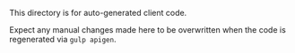This directory is for auto-generated client code.

Expect any manual changes made here to be overwritten when the code is regenerated via
`gulp apigen`.
